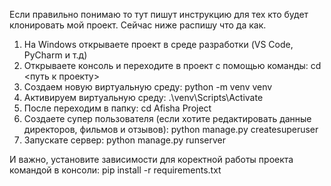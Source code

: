 Если правильно понимаю то тут пишут инструкцию для тех кто будет клонировать мой проект. Сейчас ниже распишу что да как.

1) На Windows открываете проект в среде разработки (VS Code, PyCharm и т.д)
2) Открываете консоль и переходите в проект с помощью команды: cd <путь к проекту>
3) Создаем новую виртуальную среду: python -m venv venv
4) Активируем виртуальную среду: .\venv\Scripts\Activate
5) После переходим в папку: cd Afisha Project
6) Создаете супер пользователя (если хотите редактировать данные директоров, фильмов и отзывов): python manage.py createsuperuser
7) Запускате сервер: python manage.py runserver

И важно, установите зависимости для коректной работы проекта командой в консоли: pip install -r requirements.txt
